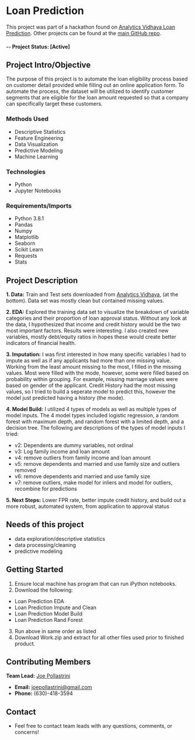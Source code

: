 # Loan Prediction
This project was part of a hackathon found on [Analytics Vidhaya Loan Prediction](https://datahack.analyticsvidhya.com/contest/practice-problem-loan-prediction-iii/). Other projects can be found at the [main GitHub repo](https://github.com/joepollastrini).

#### -- Project Status: [Active]

## Project Intro/Objective
The purpose of this project is to automate the loan eligibility process based on customer detail provided while filling out an online application form.  To automate the process, the dataset will be utilized to identify customer segments that are eligible for the loan amount requested so that a company can specifically target these customers.

### Methods Used
* Descriptive Statistics
* Feature Engineering
* Data Visualization
* Predictive Modeling
* Machine Learning

### Technologies
* Python
* Jupyter Notebooks


### Requirements/Imports
* Python 3.8.1
* Pandas
* Numpy
* Matplotlib
* Seaborn
* Scikit Learn
* Requests
* Stats

## Project Description
****1. Data:**** Train and Test sets downloaded from [Analytics Vidhaya](https://datahack.analyticsvidhya.com/contest/practice-problem-loan-prediction-iii/#ProblemStatement), (at the bottom).  Data set was mostly clean but contained missing values.

****2. EDA:**** Explored the training data set to visualize the breakdown of variable categories and their proportion of loan approval status.  Without any look at the data, I hypothesized that income and credit history would be the two most important factors.  Results were interesting.  I also created new variables, mostly debt/equity ratios in hopes these would create better indicators of financial health.

****3. Imputation:****  I was first interested in how many specific variables I had to impute as well as if any applicants had more than one missing value.  Working from the least amount missing to the most, I filled in the missing values.  Most were filled with the mode, however, some were filled based on probability within grouping.  For example, missing marriage values were based on gender of the applicant.  Credit History had the most missing values, so I tried to build a seperate model to predict this, however the model just predicted having a history (the mode).

****4. Model Build:****  I utilized 4 types of models as well as multiple types of model inputs.  The 4 model types included logistic regression, a random forest with maximum depth, and random forest with a limited depth, and a decision tree.  The following are descriptions of the types of model inputs I tried:
  * v2: Dependents are dummy variables, not ordinal
  * v3: Log family income and loan amount
  * v4: remove outliers from family income and loan amount
  * v5: remove dependents and married and use family size and outliers removed
  * v6: remove dependents and married and use family size
  * v7: remove outliers, make model for inliers and model for outliers, recombine for predictions
 
 ****5. Next Steps:****  Lower FPR rate, better impute credit history, and build out a more robust, automated system, from application to approval status

## Needs of this project
* data exploration/descriptive statistics
* data processing/cleaning
* predictive modeling

## Getting Started
1. Ensure local machine has program that can run iPython notebooks.
2. Download the following:
 * Loan Prediction EDA
 * Loan Prediction Impute and Clean
 * Loan Prediction Model Build
 * Loan Prediction Rand Forest
3. Run above in same order as listed
4. Download Work.zip and extract for all other files used prior to finished product.

## Contributing Members

****Team Lead:**** [Joe Pollastrini](https://github.com/joepollastrini)
* ****Email:**** joepollastrini@gmail.com
* ****Phone:**** (630)-418-3594

## Contact
* Feel free to contact team leads with any questions, comments, or concerns!
